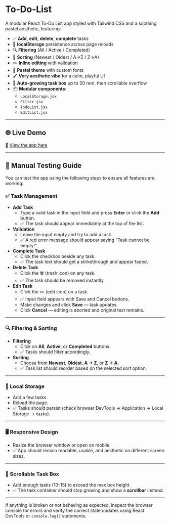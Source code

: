 # To-Do-List

A modular React To-Do List app styled with Tailwind CSS and a soothing pastel aesthetic, featuring:

- ✅ **Add**, **edit**, **delete**, **complete** tasks  
- 💾 **localStorage** persistence across page reloads  
- 🔍 **Filtering** (All / Active / Completed)  
- 🔢 **Sorting** (Newest / Oldest / A→Z / Z→A)  
- ✏️ **Inline editing** with validation  
- 🎨 **Pastel theme** with custom fonts  
- 🖌️ **Very aesthetic vibe** for a calm, playful UI  
- 📏 **Auto-growing task box** up to 20 rem, then scrollable overflow  
- 📦 **Modular components**:  
  - `LocalStorage.jsx`  
  - `Filter.jsx`  
  - `TodoList.jsx`  
  - `EditList.jsx`  

---
## 🌐 Live Demo

🔗 [View the app here](https://geetatgit.github.io/to-do-list/)

---


## 🧪 Manual Testing Guide

You can test the app using the following steps to ensure all features are working:

### ✅ Task Management

- **Add Task**
  - Type a valid task in the input field and press **Enter** or click the **Add** button.
  - ✅ The task should appear immediately at the top of the list.
- **Validation**
  - Leave the input empty and try to add a task.
  - ✅ A red error message should appear saying "Task cannot be empty!".
- **Complete Task**
  - Click the checkbox beside any task.
  - ✅ The task text should get a strikethrough and appear faded.
- **Delete Task**
  - Click the 🗑️ (trash icon) on any task.
  - ✅ The task should be removed instantly.
- **Edit Task**
  - Click the ✏️ (edit icon) on a task.
  - ✅ Input field appears with Save and Cancel buttons.
  - Make changes and click **Save** — task updates.
  - Click **Cancel** — editing is aborted and original text remains.

---

### 🔍 Filtering & Sorting

- **Filtering**
  - Click on **All**, **Active**, or **Completed** buttons.
  - ✅ Tasks should filter accordingly.
- **Sorting**
  - Choose from **Newest**, **Oldest**, **A → Z**, or **Z → A**.
  - ✅ Task list should reorder based on the selected sort option.

---

### 💾 Local Storage

- Add a few tasks.
- Reload the page.
- ✅ Tasks should persist (check browser DevTools → Application → Local Storage → `tasks`).

---

### 🖥️ Responsive Design

- Resize the browser window or open on mobile.
- ✅ App should remain readable, usable, and aesthetic on different screen sizes.

---

### 📜 Scrollable Task Box

- Add enough tasks (10–15) to exceed the max box height.
- ✅ The task container should stop growing and show a **scrollbar** instead.


---

If anything is broken or not behaving as expected, inspect the browser console for errors and verify the correct state updates using React DevTools or `console.log()` statements.




